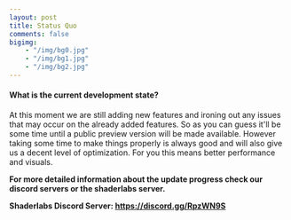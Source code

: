 ```yaml
---
layout: post
title: Status Quo
comments: false
bigimg: 
    - "/img/bg0.jpg"
    - "/img/bg1.jpg"
    - "/img/bg2.jpg"
---
```


#### What is the current development state?

At this moment we are still adding new features and ironing out any issues that may occur on the already added features.
So as you can guess it'll be some time until a public preview version will be made available.
However taking some time to make things properly is always good and will also give us a decent level of optimization.
For you this means better performance and visuals.

**For more detailed information about the update progress check our discord servers or the shaderlabs server.**

**Shaderlabs Discord Server: https://discord.gg/RpzWN9S**